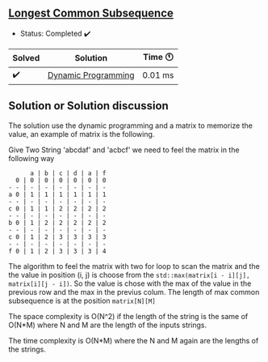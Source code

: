 ## [Longest Common Subsequence](https://practice.geeksforgeeks.org/problems/longest-common-subsequence-1587115620/1)

- Status: Completed :heavy_check_mark:

Solved | Solution | Time :clock11: |
--- | --- | --- |
:heavy_check_mark:  | [Dynamic Programming](https://practice.geeksforgeeks.org/viewSol.php?subId=f6b98259be37a2a0a2f2514528cb05db&pid=701429&user=vpalazzo1) | 0.01 ms |

## Solution or Solution discussion

The solution use the dynamic programming and a matrix to memorize the value, an example
of matrix is the following.

Give Two String 'abcdaf' and 'acbcf' we need to feel the matrix in the following way

```
      a | b | c | d | a | f
  0 | 0 | 0 | 0 | 0 | 0 | 0
- - | - | - | - | - | - | -
a 0 | 1 | 1 | 1 | 1 | 1 | 1
- - | - | - | - | - | - | -
c 0 | 1 | 1 | 2 | 2 | 2 | 2
- - | - | - | - | - | - | -
b 0 | 1 | 2 | 2 | 2 | 2 | 2
- - | - | - | - | - | - | -
c 0 | 1 | 2 | 3 | 3 | 3 | 3
- - | - | - | - | - | - | -
f 0 | 1 | 2 | 3 | 3 | 3 | 4
```

The algorithm to feel the matrix with two for loop to scan the matrix and the the value
in position (i, j) is choose from the `std::max(matrix[i - i][j], matrix[i][j - i])`.
So the value is chose with the max of the value in the previous row and the max in the previus colum.
The length of max common subsequence is at the position `matrix[N][M]`

The space complexity is O(N^2) if the length of the string is the same of O(N*M) where N and M are the length of the inputs strings.

The time complexity is O(N*M) where the N and M again are the lengths of the strings.

